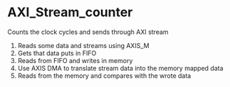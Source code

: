 # AXI_Stream_counter
Counts the clock cycles and sends through AXI stream

1)  Reads some data and streams using AXIS_M
2) Gets that data puts in FIFO
3) Reads from FIFO and writes in memory
4) Use AXIS DMA to translate stream data into the memory mapped data
5) Reads from the memory and compares with the wrote data
